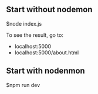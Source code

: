 ## Start without nodemon
$node index.js

To see the result, go to:
- localhost:5000
- localhost:5000/about.html

## Start with nodenmon
$npm run dev
